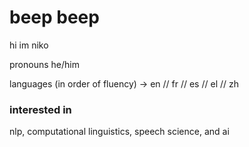 # beep beep 

hi im niko

pronouns he/him


languages (in order of fluency) -> en // fr // es // el // zh


### interested in 
nlp, computational linguistics, speech science, and ai

<!--
**nikoopolis/nikoopolis** is a ✨ _special_ ✨ repository because its `README.md` (this file) appears on your GitHub profile.

Here are some ideas to get you started:

- 🔭 I’m currently working on ...
- 🌱 I’m currently learning ...
- 👯 I’m looking to collaborate on ...
- 🤔 I’m looking for help with ...
- 💬 Ask me about ...
- 📫 How to reach me: ...
- 😄 Pronouns: ...
- ⚡ Fun fact: ...
-->

